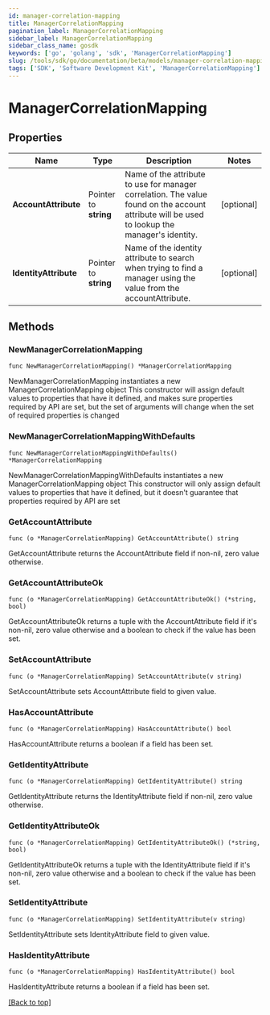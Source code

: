 ```yaml
---
id: manager-correlation-mapping
title: ManagerCorrelationMapping
pagination_label: ManagerCorrelationMapping
sidebar_label: ManagerCorrelationMapping
sidebar_class_name: gosdk
keywords: ['go', 'golang', 'sdk', 'ManagerCorrelationMapping'] 
slug: /tools/sdk/go/documentation/beta/models/manager-correlation-mapping
tags: ['SDK', 'Software Development Kit', 'ManagerCorrelationMapping']
---
```


# ManagerCorrelationMapping

## Properties

Name | Type | Description | Notes
------------ | ------------- | ------------- | -------------
**AccountAttribute** | Pointer to **string** | Name of the attribute to use for manager correlation. The value found on the account attribute will be used to lookup the manager&#39;s identity. | [optional] 
**IdentityAttribute** | Pointer to **string** | Name of the identity attribute to search when trying to find a manager using the value from the accountAttribute. | [optional] 

## Methods

### NewManagerCorrelationMapping

`func NewManagerCorrelationMapping() *ManagerCorrelationMapping`

NewManagerCorrelationMapping instantiates a new ManagerCorrelationMapping object
This constructor will assign default values to properties that have it defined,
and makes sure properties required by API are set, but the set of arguments
will change when the set of required properties is changed

### NewManagerCorrelationMappingWithDefaults

`func NewManagerCorrelationMappingWithDefaults() *ManagerCorrelationMapping`

NewManagerCorrelationMappingWithDefaults instantiates a new ManagerCorrelationMapping object
This constructor will only assign default values to properties that have it defined,
but it doesn't guarantee that properties required by API are set

### GetAccountAttribute

`func (o *ManagerCorrelationMapping) GetAccountAttribute() string`

GetAccountAttribute returns the AccountAttribute field if non-nil, zero value otherwise.

### GetAccountAttributeOk

`func (o *ManagerCorrelationMapping) GetAccountAttributeOk() (*string, bool)`

GetAccountAttributeOk returns a tuple with the AccountAttribute field if it's non-nil, zero value otherwise
and a boolean to check if the value has been set.

### SetAccountAttribute

`func (o *ManagerCorrelationMapping) SetAccountAttribute(v string)`

SetAccountAttribute sets AccountAttribute field to given value.

### HasAccountAttribute

`func (o *ManagerCorrelationMapping) HasAccountAttribute() bool`

HasAccountAttribute returns a boolean if a field has been set.

### GetIdentityAttribute

`func (o *ManagerCorrelationMapping) GetIdentityAttribute() string`

GetIdentityAttribute returns the IdentityAttribute field if non-nil, zero value otherwise.

### GetIdentityAttributeOk

`func (o *ManagerCorrelationMapping) GetIdentityAttributeOk() (*string, bool)`

GetIdentityAttributeOk returns a tuple with the IdentityAttribute field if it's non-nil, zero value otherwise
and a boolean to check if the value has been set.

### SetIdentityAttribute

`func (o *ManagerCorrelationMapping) SetIdentityAttribute(v string)`

SetIdentityAttribute sets IdentityAttribute field to given value.

### HasIdentityAttribute

`func (o *ManagerCorrelationMapping) HasIdentityAttribute() bool`

HasIdentityAttribute returns a boolean if a field has been set.


[[Back to top]](#) 


